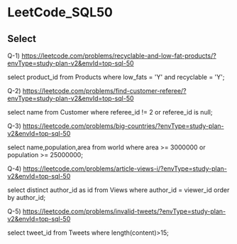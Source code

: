 # LeetCode_SQL50

## Select 

Q-1) https://leetcode.com/problems/recyclable-and-low-fat-products/?envType=study-plan-v2&envId=top-sql-50 

select product_id from Products where low_fats = 'Y' and recyclable = 'Y';

Q-2) https://leetcode.com/problems/find-customer-referee/?envType=study-plan-v2&envId=top-sql-50

select name from Customer where referee_id != 2 or referee_id is null;

Q-3) https://leetcode.com/problems/big-countries/?envType=study-plan-v2&envId=top-sql-50

select name,population,area from world where area >= 3000000 or population >= 25000000;

Q-4) https://leetcode.com/problems/article-views-i/?envType=study-plan-v2&envId=top-sql-50

select distinct author_id as id from Views where author_id = viewer_id order by author_id;

Q-5) https://leetcode.com/problems/invalid-tweets/?envType=study-plan-v2&envId=top-sql-50

select tweet_id from Tweets where length(content)>15;
